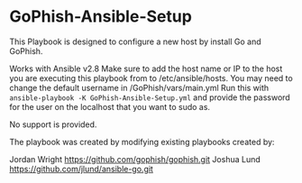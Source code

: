# GoPhish-Ansible-Setup

This Playbook is designed to configure a new host by install Go and GoPhish.

Works with Ansible v2.8
Make sure to add the host name or IP to the host you are executing this playbook from to /etc/ansible/hosts.
You may need to change the default username in /GoPhish/vars/main.yml
Run this with `ansible-playbook -K GoPhish-Ansible-Setup.yml` and provide the password for the user on the localhost that you want to sudo as.

No support is provided.

The playbook was created by modifying existing playbooks created by:

Jordan Wright https://github.com/gophish/gophish.git
Joshua Lund https://github.com/jlund/ansible-go.git

